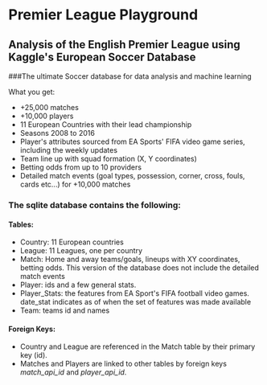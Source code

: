 # Premier League Playground
## Analysis of the English Premier League using Kaggle's European Soccer Database

###The ultimate Soccer database for data analysis and machine learning

What you get:

- +25,000 matches
- +10,000 players
- 11 European Countries with their lead championship
- Seasons 2008 to 2016
- Player's attributes sourced from EA Sports' FIFA video game series, including the weekly updates
- Team line up with squad formation (X, Y coordinates)
- Betting odds from up to 10 providers
- Detailed match events (goal types, possession, corner, cross, fouls, cards etc...) for +10,000 matches

### The sqlite database contains the following:
#### Tables:

- Country: 11 European countries
- League: 11 Leagues, one per country
- Match: Home and away teams/goals, lineups with XY coordinates, betting odds. This version of the database does not include the detailed match events
- Player: ids and a few general stats.
- Player_Stats: the features from EA Sport's FIFA football video games. date_stat indicates as of when the set of features was made available
- Team: teams id and names

#### Foreign Keys:
- Country and League are referenced in the Match table by their primary key (id). 
- Matches and Players are linked to other tables by foreign keys *match_api_id* and *player_api_id*. 
